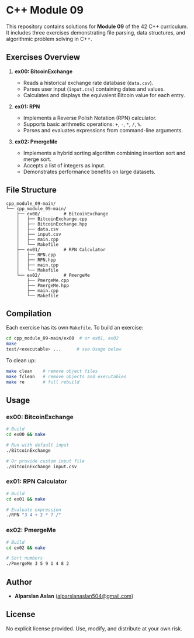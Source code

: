 # C++ Module 09

This repository contains solutions for **Module 09** of the 42 C++ curriculum. It includes three exercises demonstrating file parsing, data structures, and algorithmic problem solving in C++.

## Exercises Overview

1. **ex00: BitcoinExchange**

   * Reads a historical exchange rate database (`data.csv`).
   * Parses user input (`input.csv`) containing dates and values.
   * Calculates and displays the equivalent Bitcoin value for each entry.

2. **ex01: RPN**

   * Implements a Reverse Polish Notation (RPN) calculator.
   * Supports basic arithmetic operations: `+`, `-`, `*`, `/`, `%`.
   * Parses and evaluates expressions from command-line arguments.

3. **ex02: PmergeMe**

   * Implements a hybrid sorting algorithm combining insertion sort and merge sort.
   * Accepts a list of integers as input.
   * Demonstrates performance benefits on large datasets.

## File Structure

```
cpp_module_09-main/
└── cpp_module_09-main/
    ├── ex00/         # BitcoinExchange
    │   ├── BitcoinExchange.cpp
    │   ├── BitcoinExchange.hpp
    │   ├── data.csv
    │   ├── input.csv
    │   ├── main.cpp
    │   └── Makefile
    ├── ex01/         # RPN Calculator
    │   ├── RPN.cpp
    │   ├── RPN.hpp
    │   ├── main.cpp
    │   └── Makefile
    └── ex02/         # PmergeMe
        ├── PmergeMe.cpp
        ├── PmergeMe.hpp
        ├── main.cpp
        └── Makefile
```

## Compilation

Each exercise has its own `Makefile`. To build an exercise:

```bash
cd cpp_module_09-main/ex00  # or ex01, ex02
make
test/<executable> ...      # see Usage below
```

To clean up:

```bash
make clean    # remove object files
make fclean   # remove objects and executables
make re       # full rebuild
```

## Usage

### ex00: BitcoinExchange

```bash
# Build
cd ex00 && make

# Run with default input
./BitcoinExchange

# Or provide custom input file
./BitcoinExchange input.csv
```

### ex01: RPN Calculator

```bash
# Build
cd ex01 && make

# Evaluate expression
./RPN "3 4 + 2 * 7 /"
```

### ex02: PmergeMe

```bash
# Build
cd ex02 && make

# Sort numbers
./PmergeMe 3 5 9 1 4 8 2
```

## Author

* **Alparslan Aslan** ([alparslanaslan504@gmail.com](mailto:alparslanaslan504@gmail.com))

## License

No explicit license provided. Use, modify, and distribute at your own risk.
